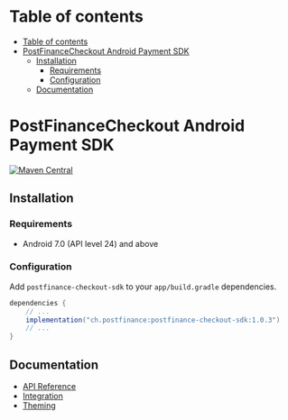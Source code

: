 # Table of contents

- [Table of contents](#table-of-contents)
- [PostFinanceCheckout Android Payment SDK](#PostFinanceCheckout-android-payment-sdk)
  - [Installation](#installation)
    - [Requirements](#requirements)
    - [Configuration](#configuration)
  - [Documentation](#documentation)

# PostFinanceCheckout Android Payment SDK

[![Maven Central](https://img.shields.io/maven-central/v/com.PostFinanceCheckout/PostFinanceCheckout-payment-sdk)](https://central.sonatype.com/artifact/com.PostFinanceCheckout/PostFinanceCheckout-payment-sdk/1.0.0)

## Installation

### Requirements

- Android 7.0 (API level 24) and above

### Configuration

Add `postfinance-checkout-sdk` to your `app/build.gradle` dependencies.

```groovy
dependencies {
    // ...
    implementation("ch.postfinance:postfinance-checkout-sdk:1.0.3")
    // ...
}
```

## Documentation

- [API Reference](./docs/api-reference.md)
- [Integration](./docs/integration.md)
- [Theming](./docs/theming.md)
